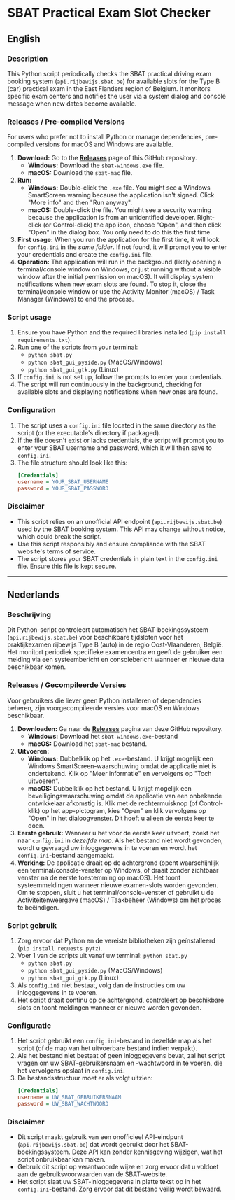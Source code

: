# SBAT Practical Exam Slot Checker

## English

### Description
This Python script periodically checks the SBAT practical driving exam booking system (`api.rijbewijs.sbat.be`) for available slots for the Type B (car) practical exam in the East Flanders region of Belgium. It monitors specific exam centers and notifies the user via a system dialog and console message when new dates become available.

### Releases / Pre-compiled Versions
For users who prefer not to install Python or manage dependencies, pre-compiled versions for macOS and Windows are available.

1.  **Download:** Go to the [**Releases**](https://github.com/fre-db/sbat-exam-check/releases) page of this GitHub repository.
    * **Windows:** Download the `sbat-windows.exe` file.
    * **macOS:** Download the `sbat-mac` file.
2.  **Run:**
    * **Windows:** Double-click the `.exe` file. You might see a Windows SmartScreen warning because the application isn't signed. Click "More info" and then "Run anyway".
    * **macOS:** Double-click the file. You might see a security warning because the application is from an unidentified developer. Right-click (or Control-click) the app icon, choose "Open", and then click "Open" in the dialog box. You only need to do this the first time.
3.  **First usage:** When you run the application for the first time, it will look for `config.ini` in the *same folder*. If not found, it will prompt you to enter your credentials and create the `config.ini` file.
4.  **Operation:** The application will run in the background (likely opening a terminal/console window on Windows, or just running without a visible window after the initial permission on macOS). It will display system notifications when new exam slots are found. To stop it, close the terminal/console window or use the Activity Monitor (macOS) / Task Manager (Windows) to end the process.

### Script usage
1.  Ensure you have Python and the required libraries installed (`pip install requirements.txt`).
2. Run one of the scripts from your terminal:
   * `python sbat.py`
   * `python sbat_gui_pyside.py` (MacOS/Windows)
   * `python sbat_gui_gtk.py` (Linux)
3. If `config.ini` is not set up, follow the prompts to enter your credentials.
4. The script will run continuously in the background, checking for available slots and displaying notifications when new ones are found.


### Configuration
1.  The script uses a `config.ini` file located in the same directory as the script (or the executable's directory if packaged).
2.  If the file doesn't exist or lacks credentials, the script will prompt you to enter your SBAT username and password, which it will then save to `config.ini`.
3.  The file structure should look like this:
    ```ini
    [Credentials]
    username = YOUR_SBAT_USERNAME
    password = YOUR_SBAT_PASSWORD
    ```

### Disclaimer
* This script relies on an unofficial API endpoint (`api.rijbewijs.sbat.be`) used by the SBAT booking system. This API may change without notice, which could break the script.
* Use this script responsibly and ensure compliance with the SBAT website's terms of service.
* The script stores your SBAT credentials in plain text in the `config.ini` file. Ensure this file is kept secure.

---

## Nederlands

### Beschrijving
Dit Python-script controleert automatisch het SBAT-boekingssysteem (`api.rijbewijs.sbat.be`) voor beschikbare tijdsloten voor het praktijkexamen rijbewijs Type B (auto) in de regio Oost-Vlaanderen, België. Het monitort periodiek specifieke examencentra en geeft de gebruiker een melding via een systeembericht en consolebericht wanneer er nieuwe data beschikbaar komen.

### Releases / Gecompileerde Versies
Voor gebruikers die liever geen Python installeren of dependencies beheren, zijn voorgecompileerde versies voor macOS en Windows beschikbaar.

1.  **Downloaden:** Ga naar de [**Releases**](https://github.com/fre-db/sbat-exam-check/releases) pagina van deze GitHub repository.
    * **Windows:** Download het `sbat-windows.exe`-bestand
    * **macOS:** Download het `sbat-mac` bestand. 
2.  **Uitvoeren:**
    * **Windows:** Dubbelklik op het `.exe`-bestand. U krijgt mogelijk een Windows SmartScreen-waarschuwing omdat de applicatie niet is ondertekend. Klik op "Meer informatie" en vervolgens op "Toch uitvoeren".
    * **macOS:** Dubbelklik op het bestand. U krijgt mogelijk een beveiligingswaarschuwing omdat de applicatie van een onbekende ontwikkelaar afkomstig is. Klik met de rechtermuisknop (of Control-klik) op het app-pictogram, kies "Open" en klik vervolgens op "Open" in het dialoogvenster. Dit hoeft u alleen de eerste keer te doen.
3.  **Eerste gebruik:** Wanneer u het voor de eerste keer uitvoert, zoekt het naar `config.ini` in *dezelfde map*. Als het bestand niet wordt gevonden, wordt u gevraagd uw inloggegevens in te voeren en wordt het `config.ini`-bestand aangemaakt.
4.  **Werking:** De applicatie draait op de achtergrond (opent waarschijnlijk een terminal/console-venster op Windows, of draait zonder zichtbaar venster na de eerste toestemming op macOS). Het toont systeemmeldingen wanneer nieuwe examen-slots worden gevonden. Om te stoppen, sluit u het terminal/console-venster of gebruikt u de Activiteitenweergave (macOS) / Taakbeheer (Windows) om het proces te beëindigen.

### Script gebruik
1. Zorg ervoor dat Python en de vereiste bibliotheken zijn geïnstalleerd (`pip install requests pytz`).
2. Voer 1 van de scripts uit vanaf uw terminal: `python sbat.py`
   * `python sbat.py`
   * `python sbat_gui_pyside.py` (MacOS/Windows)
   * `python sbat_gui_gtk.py` (Linux)
3. Als `config.ini` niet bestaat, volg dan de instructies om uw inloggegevens in te voeren.
4. Het script draait continu op de achtergrond, controleert op beschikbare slots en toont meldingen wanneer er nieuwe worden gevonden.


### Configuratie
1.  Het script gebruikt een `config.ini`-bestand in dezelfde map als het script (of de map van het uitvoerbare bestand indien verpakt).
2.  Als het bestand niet bestaat of geen inloggegevens bevat, zal het script vragen om uw SBAT-gebruikersnaam en -wachtwoord in te voeren, die het vervolgens opslaat in `config.ini`.
3.  De bestandsstructuur moet er als volgt uitzien:
    ```ini
    [Credentials]
    username = UW_SBAT_GEBRUIKERSNAAM
    password = UW_SBAT_WACHTWOORD
    ```

### Disclaimer
* Dit script maakt gebruik van een onofficieel API-eindpunt (`api.rijbewijs.sbat.be`) dat wordt gebruikt door het SBAT-boekingssysteem. Deze API kan zonder kennisgeving wijzigen, wat het script onbruikbaar kan maken.
* Gebruik dit script op verantwoorde wijze en zorg ervoor dat u voldoet aan de gebruiksvoorwaarden van de SBAT-website.
* Het script slaat uw SBAT-inloggegevens in platte tekst op in het `config.ini`-bestand. Zorg ervoor dat dit bestand veilig wordt bewaard.
